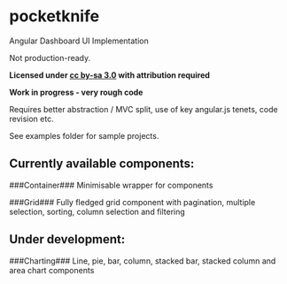pocketknife
==========

Angular Dashboard UI Implementation

Not production-ready.

**Licensed under [cc by-sa 3.0](http://creativecommons.org/licenses/by-sa/3.0/) with attribution required**

**Work in progress - very rough code**


Requires better abstraction / MVC split, use of key angular.js tenets, code revision etc. 

See examples folder for sample projects.

Currently available components:
-------------

###Container###
Minimisable wrapper for components

###Grid###
Fully fledged grid component with pagination, multiple selection, sorting, column selection and filtering


Under development:
-------------

###Charting###
Line, pie, bar, column, stacked bar, stacked column and area chart components
